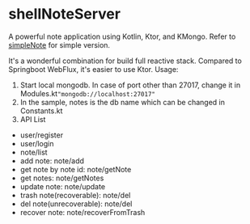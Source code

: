 # shellNoteServer
A powerful note application using Kotlin, Ktor, and KMongo.
Refer to [simpleNote](https://github.com/cxyzy1/simpleNoteServer) for simple version.

It's a wonderful combination for build full reactive stack.
Compared to Springboot WebFlux, it's easier to use Ktor.
Usage:
1. Start local mongodb. In case of port other than 27017, change it in Modules.kt`"mongodb://localhost:27017"`
2. In the sample, notes is the db name which can be changed in Constants.kt
3. API List
- user/register 
- user/login
- note/list
- add note: note/add
- get note by note id: note/getNote
- get notes: note/getNotes
- update note: note/update
- trash note(recoverable): note/del
- del note(unrecoverable): note/del
- recover note: note/recoverFromTrash